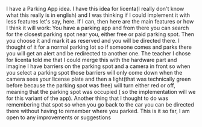 I have a Parking App idea. I have this idea for licenta(I really don't know what this really is in english) and I was thinking if I could implement it with less features let's say, here. If I can, then here are the main features or how I think it will work:
You have a parking app and from there you can search for the closest parking spot near you, either free or paid parking spot. 
Then you choose it and mark it as reserved and you will be directed there. 
I thought of it for a normal parking lot so if someone comes and parks there you will get an alert and be redirected to another one. 
The teacher I chose for licenta told me that I could merge this with the hardware part and imagine I have barriers on the parking spot and a camera in front so when you select a parking spot those barriers will only come down when the camera sees your license plate and then a light(that was technically green before because the parking spot was free) will turn either red or off, meaning that the parking spot was occupied ( so the implementation will we for this variant of the app).
Another thing that I thought to do was remembering that spot so when you go back to the car you can be directed there without having to remember where you parked.
This is it so far, I am open to any improvements or suggestions
